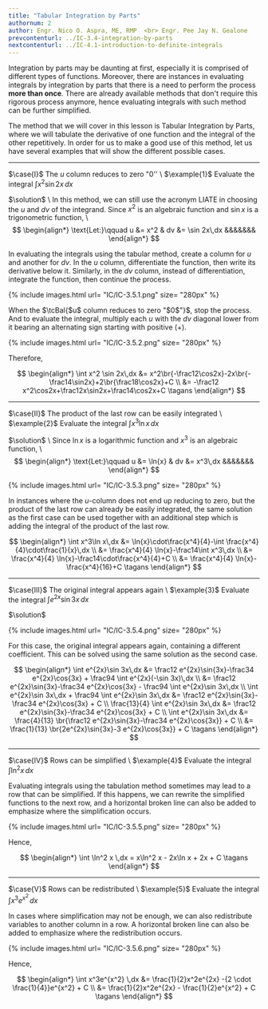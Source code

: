```yaml
---
title: "Tabular Integration by Parts"
authornum: 2
author: Engr. Nico O. Aspra, ME, RMP  <br> Engr. Pee Jay N. Gealone
prevcontenturl: ../IC-3.4-integration-by-parts
nextcontenturl: ../IC-4.1-introduction-to-definite-integrals
---
```



Integration by parts may be daunting at first, especially it is comprised of different types of functions. 
Moreover, there are instances in evaluating integrals by integration by parts that there is a need to perform the process **more than once**. 
There are already available methods that don't require this rigorous process anymore, hence evaluating integrals with such method can be further simplified.

The method that we will cover in this lesson is Tabular Integration by Parts, where we will tabulate the derivative of one function and the integral of the other repetitively. In order for us to make a good use of this method, let us have several examples that will show the different possible cases.

---
$\case{I}$ The $u$ column reduces to zero "$0$'' \\
$\example{1}$ 
Evaluate the integral $\int x^2 \sin 2x\,dx$

$\solution$ \\
In this method, we can still use the acronym LIATE in choosing the $u$ and $dv$ of the integrand. Since $x^2$ is an algebraic function and $\sin x$ is a trigonometric function, \\
$$
\begin{align*}
	\text{Let:}\qquad u &= x^2 &  dv &= \sin 2x\,dx &&&&&&&
\end{align*}
$$

In evaluating the integrals using the tabular method, create a column for $u$ and another for $dv$.
In the $u$ column, differentiate the function, then write its derivative below it. Similarly, in the $dv$ column, instead of differentiation, integrate the function, then continue the process.

{% include images.html 
    url= "IC/IC-3.5.1.png" 
    size= "280px"
%}



When the $\tcBal{$u$ column reduces to zero "$0$"}$, stop the process. And to evaluate the integral, multiply each $u$ with the $dv$ diagonal lower from it bearing an alternating sign starting with positive ($+$).

{% include images.html 
    url= "IC/IC-3.5.2.png" 
    size= "280px"
%}

Therefore,

$$
\begin{align*}
	\int x^2 \sin 2x\,dx &= x^2\br{-\frac12\cos2x}-2x\br{-\frac14\sin2x}+2\br{\frac18\cos2x}+C \\
	&= -\frac12 x^2\cos2x+\frac12x\sin2x+\frac14\cos2x+C		\tagans
\end{align*}
$$



---

$\case{II}$ The product of the last row can be easily integrated \\
$\example{2}$
Evaluate the integral $\int x^3\ln x\,dx$

$\solution$ \\
Since $\ln x$ is a logarithmic function and $x^3$ is an algebraic function, \\
$$
\begin{align*}
	\text{Let:}\qquad u &= \ln{x} &  dv &= x^3\,dx &&&&&&&
\end{align*}
$$


{% include images.html 
    url= "IC/IC-3.5.3.png" 
    size= "280px"
%}



In instances where the $u$-column does not end up reducing to zero, but the product of the last row can already be easily integrated, the same solution as the first case can be used together with an additional step which is adding the integral of the product of the last row.

$$
\begin{align*}
	\int x^3\ln x\,dx &= \ln{x}\cdot\frac{x^4}{4}-\int \frac{x^4}{4}\cdot\frac{1}{x}\,dx \\
	&= \frac{x^4}{4} \ln{x}-\frac14\int x^3\,dx \\
	&= \frac{x^4}{4} \ln{x}-\frac14\cdot\frac{x^4}{4}+C \\
	&= \frac{x^4}{4} \ln{x}-\frac{x^4}{16}+C		\tagans
\end{align*}
$$







---
$\case{III}$ The original integral appears again \\
$\example{3}$
Evaluate the integral $\int e^{2x}\sin 3x\,dx$

$\solution$

{% include images.html 
    url= "IC/IC-3.5.4.png" 
    size= "280px"
%}

For this case, the original integral appears again, containing a different coefficient. This can be solved using the same solution as the second case.

$$
\begin{align*}
	\int e^{2x}\sin 3x\,dx &= \frac12 e^{2x}\sin{3x}-\frac34 e^{2x}\cos{3x} + \frac94 \int e^{2x}(-\sin 3x)\,dx \\
	&= \frac12 e^{2x}\sin{3x}-\frac34 e^{2x}\cos{3x} - \frac94 \int e^{2x}\sin 3x\,dx \\
	\int e^{2x}\sin 3x\,dx + \frac94 \int e^{2x}\sin 3x\,dx &= \frac12 e^{2x}\sin{3x}-\frac34 e^{2x}\cos{3x} + C \\
	\frac{13}{4} \int e^{2x}\sin 3x\,dx &= \frac12 e^{2x}\sin{3x}-\frac34 e^{2x}\cos{3x} + C \\
	\int e^{2x}\sin 3x\,dx &= \frac{4}{13} \br{\frac12 e^{2x}\sin{3x}-\frac34 e^{2x}\cos{3x}} + C \\
	&= \frac{1}{13} \br{2e^{2x}\sin{3x}-3 e^{2x}\cos{3x}} + C		\tagans
\end{align*}
$$








---
$\case{IV}$ Rows can be simplified \\
$\example{4}$
Evaluate the integral $\int \ln^2x\,dx$


Evaluating integrals using the tabulation method sometimes may lead to a row that can be simplified. If this happens, we can rewrite the simplified functions to the next row, and a horizontal broken line can also be added to emphasize where the simplification occurs.




{% include images.html 
    url= "IC/IC-3.5.5.png" 
    size= "280px"
%}


Hence,

$$
\begin{align*}
	\int \ln^2 x \,dx = x\ln^2 x - 2x\ln x + 2x + C		\tagans
\end{align*}	
$$




---
$\case{V}$ Rows can be redistributed \\
$\example{5}$
Evaluate the integral $\int x^3e^{x^2}\,dx$


In cases where simplification may not be enough, we can also redistribute variables to another column in a row. A horizontal broken line can also be added to emphasize where the redistribution occurs.





{% include images.html 
    url= "IC/IC-3.5.6.png" 
    size= "280px"
%}




Hence,

$$
\begin{align*}
	\int x^3e^{x^2} \,dx &= \frac{1}{2}x^2e^{2x} -{2 \cdot \frac{1}{4}}e^{x^2} + C \\
	&= \frac{1}{2}x^2e^{2x} - \frac{1}{2}e^{x^2} + C	\tagans
\end{align*}
$$